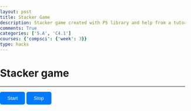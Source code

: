 ```yaml
---
layout: post
title: Stacker Game
description: Stacker game created with P5 library and help from a tutorial(linked in lab notebook)
comments: True
categories: ['5.A', 'C4.1']
courses: {'compsci': {'week': 3}}
type: hacks
---
```


# Stacker game

---

<head>
<meta charset="UTF-8" />
  <script src="https://cdnjs.cloudflare.com/ajax/libs/p5.js/1.6.0/p5.js"></script>
  <script src="https://cdnjs.cloudflare.com/ajax/libs/p5.js/1.6.0/addons/p5.sound.min.js"></script>
  <style>
    html,
    body {
      margin: 0;
      padding: 0;
      margin-top: 30px;
    }
    canvas {
      display: block;
    }
    button {
      padding: 10px 20px;
      margin-bottom: 30px;
      display: inline-flex;
      justify-content: space-between;
      gap: 20px;
      background-color: #007bff;
      color: #fff;
      border: none;
      border-radius: 5px;
      cursor: pointer;
      transition: background-color 0.3s;
    }
    button:hover {
      background-color: #0056b3;
    }
  </style>
  

</head>

<body>
  <main>
    <button id="startButton">Start</button>
    <button id="stopButton">Stop</button>
  </main>
  <script>
  // Constants for block width and height
const blockWidth = 300;
const blockHeight = 30;
// Variables to track game state and objects
let currentBlock;
let blockDir;
let blockSpeed;
let placedBlocks = [];
const statePlaying = "playing";
const stateLose = "lose";
const stateWin = "win";
let menuState = statePlaying;
// Event listener for the start button
document.getElementById("startButton").addEventListener("click", function () {
  if (menuState !== statePlaying) {
    newGame();
    menuState = statePlaying;
  }
});
// Event listener for the stop button
document.getElementById("stopButton").addEventListener("click", function () {
  if (menuState === statePlaying) {
    menuState = stateLose;
  }
});
// Function to set up the game canvas
function setup() {
  createCanvas(600, 600);
  textAlign(CENTER, CENTER);
  newGame();
}
// Function to update and draw the game elements
function draw() {
  background(220);
  if (menuState === statePlaying) {
    textSize(blockHeight);
    updateBlock();
    drawBlocks();
  } else if (menuState === stateLose) {
    textSize(blockHeight * 2);
    fill(255, 0, 0);
    text("Press Space or Start", width / 2, height / 2);
    textSize(blockHeight);
  } else if (menuState === stateWin) {
    textSize(blockHeight * 2);
    fill(0, 255, 0);
    text("You Win!", width / 2, height / 2);
    textSize(blockHeight);
    text("Press Space or Start", width / 2, height * 3 / 4);
  }
}
// Function to handle key release events (spacebar)
function keyReleased() {
  if (key === " ") {
    if (menuState === statePlaying) {
      placeBlock();
    } else {
      newGame();
      menuState = statePlaying;
    }
  }
}
// Function to start a new game
function newGame() {
  currentBlock = createVector(0, height - blockHeight, blockWidth);
  blockDir = 1;
  blockSpeed = 2;
  placedBlocks = [];
}
// Function to update the current block's position
function updateBlock() {
  currentBlock.x += blockDir * blockSpeed;
  if (currentBlock.x < 0) {
    blockDir = 1;
  }
  if (currentBlock.x + currentBlock.z > width) {
    blockDir = -1;
  }
}
// Function to draw the blocks on the canvas
function drawBlocks() {
  fill(255, 0, 0);
  rect(currentBlock.x, currentBlock.y, currentBlock.z, blockHeight);
  fill(50);
  for (let block of placedBlocks) {
    rect(block.x, block.y, block.z, blockHeight);
  }
  text(placedBlocks.length, blockHeight, blockHeight);
}
// Function to place the current block on top of the stack
function placeBlock() {
  const prevBlock = placedBlocks[placedBlocks.length - 1];
  let newWidth = blockWidth;
  if (prevBlock) {
    const leftEdge = max(prevBlock.x, currentBlock.x);
    const rightEdge = min(prevBlock.x + prevBlock.z, currentBlock.x + currentBlock.z);
    newWidth = rightEdge - leftEdge;
    currentBlock.x = leftEdge;
    currentBlock.z = newWidth;
  }
  if (newWidth < 0) {
    menuState = stateLose;
    return;
  }
  placedBlocks.push(currentBlock);
  blockSpeed *= 1.1;
  newBlock(newWidth);
}
// Function to create a new block with a specified width
function newBlock(newWidth) {
  const blockStackHeight = (placedBlocks.length + 1) * blockHeight;
  if (blockStackHeight > height) {
    menuState = stateWin;
    return;
  }
  currentBlock = createVector(0, height - blockStackHeight, newWidth);
}

  </script>
</body>

